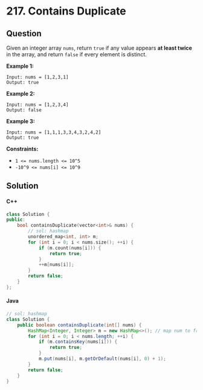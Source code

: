 # 217. Contains Duplicate

## Question

Given an integer array `nums`, return `true` if any value appears **at least twice** in the array, and return `false` if every element is distinct.

**Example 1:**

```
Input: nums = [1,2,3,1]
Output: true
```

**Example 2:**

```
Input: nums = [1,2,3,4]
Output: false
```

**Example 3:**

```
Input: nums = [1,1,1,3,3,4,3,2,4,2]
Output: true
```

**Constraints:**

* `1 <= nums.length <= 10^5`
* `-10^9 <= nums[i] <= 10^9`

## Solution

#### C++

```cpp
class Solution {
public:
    bool containsDuplicate(vector<int>& nums) {
        // sol: hashmap
        unordered_map<int, int> m;
        for (int i = 0; i < nums.size(); ++i) {
            if (m.count(nums[i])) {
                return true;
            }
            ++m[nums[i]];
        }
        return false;
    }
};
```

#### Java

```java
// sol: hashmap
class Solution {
    public boolean containsDuplicate(int[] nums) {
        HashMap<Integer, Integer> m = new HashMap<>(); // map num to freq
        for (int i = 0; i < nums.length; ++i) {
            if (m.containsKey(nums[i])) {
                return true;
            }
            m.put(nums[i], m.getOrDefault(nums[i], 0) + 1);
        }
        return false;
    }
}
```
